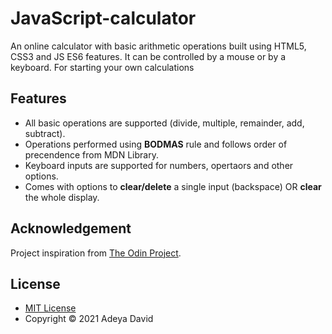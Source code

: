 # JavaScript-calculator

An online calculator with basic arithmetic operations built using HTML5, CSS3 and JS ES6 features.
It can be controlled by a mouse or by a keyboard. For starting your own calculations 

## Features

* All basic operations are supported (divide, multiple, remainder, add, subtract).
* Operations performed using __BODMAS__ rule and follows order of precendence from MDN Library.
* Keyboard inputs are supported for numbers, opertaors and other options.
* Comes with options to __clear/delete__ a single input (backspace) OR __clear__ the whole display.

## Acknowledgement

Project inspiration from [The Odin Project](https://www.theodinproject.com/home).

## License

* [MIT License](https://opensource.org/licenses/MIT)
* Copyright &copy; 2021 Adeya David
